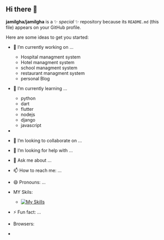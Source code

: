 ## Hi there 👋


**jamilgha/jamilgha** is a ✨ _special_ ✨ repository because its `README.md` (this file) appears on your GitHub profile.

Here are some ideas to get you started:

- 🔭 I’m currently working on ...
    - Hospital managment system
    - Hotel managment system
    - school  managment system
    - restaurant managment system
    - personal Blog
    
- 🌱 I’m currently learning ...
    - python
    - dart
    - flutter
    - nodejs
    - django
    - javascript
- 
- 👯 I’m looking to collaborate on ...
- 🤔 I’m looking for help with ...
- 💬 Ask me about ...
- 📫 How to reach me: ...
- 😄 Pronouns: ...
- MY Skils:
    - [![My Skills](https://skillicons.dev/icons?i=js,html,css,anaconda,cs,dart,django,docker,firebase,bootstrap,androidstudio)](https://skillicons.dev)
- ⚡ Fun fact: ...
- Browsers:
- 

